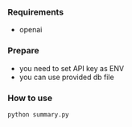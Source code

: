 ### Requirements
- openai

### Prepare
- you need to set API key as ENV
- you can use provided db file

### How to use
```
python summary.py
```

